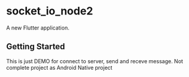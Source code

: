 # socket_io_node2

A new Flutter application.

## Getting Started

This is just DEMO for connect to server, send and receve message. Not complete project as Android Native project
